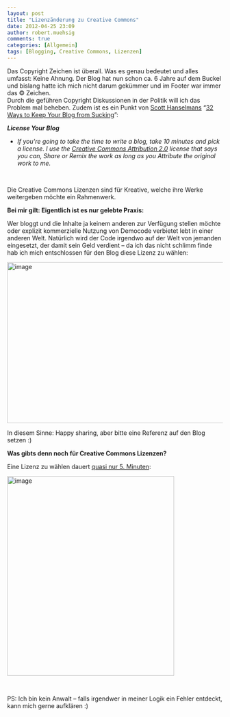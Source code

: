 ```yaml
---
layout: post
title: "Lizenzänderung zu Creative Commons"
date: 2012-04-25 23:09
author: robert.muehsig
comments: true
categories: [Allgemein]
tags: [Blogging, Creative Commons, Lizenzen]
---
```

<p>Das Copyright Zeichen ist überall. Was es genau bedeutet und alles umfasst: Keine Ahnung. Der Blog hat nun schon ca. 6 Jahre auf dem Buckel und bislang hatte ich mich nicht darum gekümmer und im Footer war immer das © Zeichen.<br>Durch die geführen Copyright Diskussionen in der Politik will ich das Problem mal beheben. Zudem ist es ein Punkt von <a href="http://www.hanselman.com/blog/BlogInteresting32WaysToKeepYourBlogFromSucking.aspx">Scott Hanselmans</a> “<a href="http://www.hanselman.com/blog/BlogInteresting32WaysToKeepYourBlogFromSucking.aspx">32 Ways to Keep Your Blog from Sucking</a>”:</p> <p><strong><em>License Your Blog</em></strong> <ul> <li><em>If you're going to take the time to write a blog, take 10 minutes and pick a license. I use the </em><a href="http://creativecommons.org/licenses/by/2.0/"><em>Creative Commons Attribution 2.0</em></a><em> license that says you can, Share or Remix the work as long as you Attribute the original work to me.</em></li></ul> <p>&nbsp;</p> <p>Die Creative Commons Lizenzen sind für Kreative, welche ihre Werke weitergeben möchte ein Rahmenwerk. </p> <p><strong>Bei mir gilt: Eigentlich ist es nur gelebte Praxis:</strong></p> <p>Wer bloggt und die Inhalte ja keinem anderen zur Verfügung stellen möchte oder explizit kommerzielle Nutzung von Democode verbietet lebt in einer anderen Welt. Natürlich wird der Code irgendwo auf der Welt von jemanden eingesetzt, der damit sein Geld verdient – da ich das nicht schlimm finde hab ich mich entschlossen für den Blog diese Lizenz zu wählen:</p> <p><a href="http://creativecommons.org/licenses/by-sa/3.0/de/"><img style="background-image: none; border-bottom: 0px; border-left: 0px; padding-left: 0px; padding-right: 0px; display: inline; border-top: 0px; border-right: 0px; padding-top: 0px" title="image" border="0" alt="image" src="{{BASE_PATH}}/assets/wp-images/image1519.png" width="594" height="376"></a></p> <p>In diesem Sinne: Happy sharing, aber bitte eine Referenz auf den Blog setzen :)</p> <p><strong>Was gibts denn noch für Creative Commons Lizenzen?</strong></p> <p>Eine Lizenz zu wählen dauert <a href="http://creativecommons.org/choose/">quasi nur 5. Minuten</a>:</p> <p><a href="http://creativecommons.org/choose/"><img style="background-image: none; border-bottom: 0px; border-left: 0px; padding-left: 0px; padding-right: 0px; display: inline; border-top: 0px; border-right: 0px; padding-top: 0px" title="image" border="0" alt="image" src="{{BASE_PATH}}/assets/wp-images/image1520.png" width="390" height="466"></a></p> <p>&nbsp;</p> <p>PS: Ich bin kein Anwalt – falls irgendwer in meiner Logik ein Fehler entdeckt, kann mich gerne aufklären :)</p>
